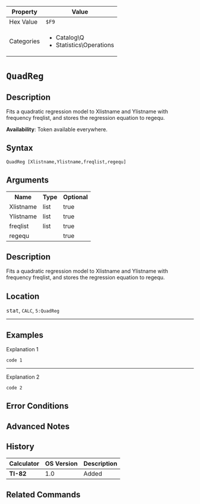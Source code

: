 | Property      | Value |
|---------------|-------|
| Hex Value     | `$F9`|
| Categories    | <ul><li>Catalog\Q</li><li>Statistics\Operations</li></ul> |

# `QuadReg `

## Description
Fits a quadratic regression model to Xlistname and Ylistname with frequency freqlist, and stores the regression equation to regequ.


<b>Availability</b>: Token available everywhere.

## Syntax
`QuadReg [Xlistname,Ylistname,freqlist,regequ]`

## Arguments
<table>
<tr><th>Name</th><th>Type</th><th>Optional</th></tr>

<tr><td>Xlistname</td><td>list</td><td>true</td></tr>

<tr><td>Ylistname</td><td>list</td><td>true</td></tr>

<tr><td>freqlist</td><td>list</td><td>true</td></tr>

<tr><td>regequ</td><td></td><td>true</td></tr>

</table>

## Description
Fits a quadratic regression model to Xlistname and Ylistname with frequency freqlist, and stores the regression equation to regequ.

## Location
<kbd>stat</kbd>, `CALC`, `5:QuadReg`
<hr>

## Examples

Explanation 1
```ti-basic
code 1
```
---
Explanation 2
```ti-basic
code 2
```

## Error Conditions


## Advanced Notes


## History
| Calculator | OS Version | Description |
|------------|------------|-------------|
| <b>TI-82</b> | 1.0 | Added

## Related Commands

    